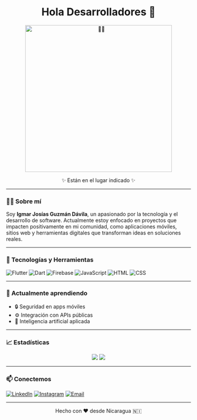 <h1 align="center">Hola Desarrolladores 👋</h1>
<p align="center">
  <img src="https://camo.githubusercontent.com/5b67f37123426c45f508014eb576e887f66b5985f967136700d2550af685d1b8/68747470733a2f2f6d656469612e74656e6f722e636f6d2f3572792d3230306845724d41414141642f6861636b65722d6861636b65722d6d616e2e676966" alt="👾👾" width="400" />
</p>


<p align="center">✨ Están en el lugar indicado ✨</p>

---


### 👨‍💻 Sobre mí

Soy **Igmar Josías Guzmán Dávila**, un apasionado por la tecnología y el desarrollo de software. Actualmente estoy enfocado en proyectos que impacten positivamente en mi comunidad, como aplicaciones móviles, sitios web y herramientas digitales que transforman ideas en soluciones reales.

---

### 🚀 Tecnologías y Herramientas

![Flutter](https://img.shields.io/badge/-Flutter-02569B?logo=flutter&logoColor=white&style=for-the-badge)
![Dart](https://img.shields.io/badge/-Dart-0175C2?logo=dart&logoColor=white&style=for-the-badge)
![Firebase](https://img.shields.io/badge/-Firebase-FFCA28?logo=firebase&logoColor=black&style=for-the-badge)
![JavaScript](https://img.shields.io/badge/-JavaScript-F7DF1E?logo=javascript&logoColor=black&style=for-the-badge)
![HTML](https://img.shields.io/badge/-HTML5-E34F26?logo=html5&logoColor=white&style=for-the-badge)
![CSS](https://img.shields.io/badge/-CSS3-1572B6?logo=css3&logoColor=white&style=for-the-badge)

---

### 🌱 Actualmente aprendiendo

- 🔒 Seguridad en apps móviles
- ⚙️ Integración con APIs públicas
- 🧠 Inteligencia artificial aplicada

---

### 📈 Estadísticas

<p align="center">
  <img src="https://github-readme-stats.vercel.app/api?username=TuUsuarioDeGithub&show_icons=true&theme=tokyonight" />
  <img src="https://github-readme-streak-stats.herokuapp.com/?user=TuUsuarioDeGithub&theme=tokyonight" />
</p>

---

### 📫 Conectemos

[![LinkedIn](https://img.shields.io/badge/-LinkedIn-0A66C2?logo=linkedin&logoColor=white&style=for-the-badge)](https://www.linkedin.com/in/tuusuario/)
[![Instagram](https://img.shields.io/badge/-Instagram-E4405F?logo=instagram&logoColor=white&style=for-the-badge)](https://www.instagram.com/tuusuario/)
[![Email](https://img.shields.io/badge/-Email-D14836?logo=gmail&logoColor=white&style=for-the-badge)](mailto:tuemail@example.com)

---

<p align="center">Hecho con ❤️ desde Nicaragua 🇳🇮</p>
